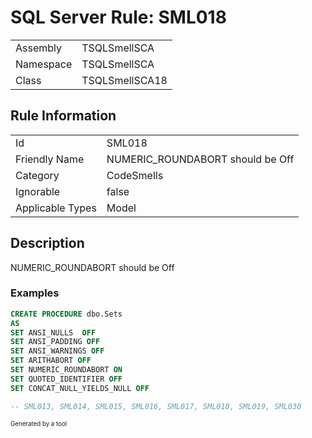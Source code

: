 ﻿# SQL Server Rule: SML018
  
|    |    |
|----|----|
| Assembly | TSQLSmellSCA |
| Namespace | TSQLSmellSCA |
| Class | TSQLSmellSCA18 |
  
## Rule Information
  
|    |    |
|----|----|
| Id | SML018 |
| Friendly Name | NUMERIC_ROUNDABORT should be Off |
| Category | CodeSmells |
| Ignorable | false |
| Applicable Types | Model  |
  
## Description
  
NUMERIC_ROUNDABORT should be Off
  
### Examples
  
```sql
CREATE PROCEDURE dbo.Sets
AS
SET ANSI_NULLS  OFF
SET ANSI_PADDING OFF
SET ANSI_WARNINGS OFF
SET ARITHABORT OFF
SET NUMERIC_ROUNDABORT ON
SET QUOTED_IDENTIFIER OFF
SET CONCAT_NULL_YIELDS_NULL OFF

-- SML013, SML014, SML015, SML016, SML017, SML018, SML019, SML030
```
  
<sub><sup>Generated by a tool</sup></sub>
